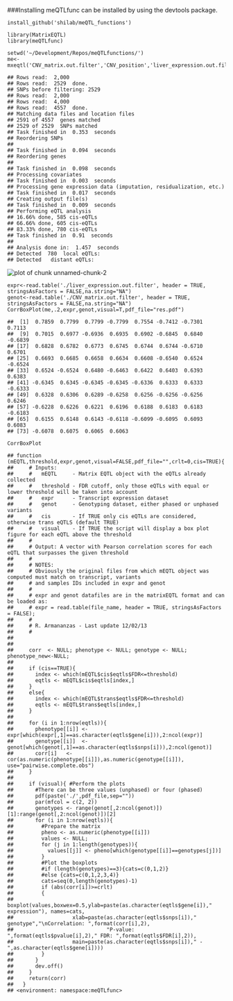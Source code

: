 ###Installing
meQTLfunc can be installed by using the devtools package.
```
install_github('shilab/meQTL_functions')
```

``` {.r}
library(MatrixEQTL)
library(meQTLfunc)
```

``` {.r}
setwd('~/Development/Repos/meQTLfunctions/')
me<-mxeqtl('CNV_matrix.out.filter','CNV_position','liver_expression.out.filter','gene_position','liver_cis_results',0.05)
```

    ## Rows read:  2,000 
    ## Rows read:  2529  done.
    ## SNPs before filtering: 2529 
    ## Rows read:  2,000 
    ## Rows read:  4,000 
    ## Rows read:  4557  done.
    ## Matching data files and location files 
    ## 2591 of 4557  genes matched
    ## 2529 of 2529  SNPs matched
    ## Task finished in  0.353  seconds
    ## Reordering SNPs
    ##  
    ## Task finished in  0.094  seconds
    ## Reordering genes
    ##  
    ## Task finished in  0.098  seconds
    ## Processing covariates 
    ## Task finished in  0.003  seconds
    ## Processing gene expression data (imputation, residualization, etc.) 
    ## Task finished in  0.017  seconds
    ## Creating output file(s) 
    ## Task finished in  0.009  seconds
    ## Performing eQTL analysis 
    ## 16.66% done, 585 cis-eQTLs
    ## 66.66% done, 605 cis-eQTLs
    ## 83.33% done, 780 cis-eQTLs
    ## Task finished in  0.91  seconds
    ##  
    ## Analysis done in:  1.457  seconds 
    ## Detected  780  local eQTLs: 
    ## Detected   distant eQTLs:

![plot of chunk unnamed-chunk-2](./README_files/figure-markdown_github/unnamed-chunk-2.png)

``` {.r}
expr<-read.table('./liver_expression.out.filter', header = TRUE, stringsAsFactors = FALSE,na.string="NA")
genot<-read.table('./CNV_matrix.out.filter', header = TRUE, stringsAsFactors = FALSE,na.string="NA")
CorrBoxPlot(me,.2,expr,genot,visual=T,pdf_file="res.pdf")
```

    ##  [1]  0.7859  0.7799  0.7799 -0.7799  0.7554 -0.7412 -0.7301  0.7113
    ##  [9]  0.7015  0.6977 -0.6936  0.6935  0.6902 -0.6845  0.6840 -0.6839
    ## [17]  0.6828  0.6782  0.6773  0.6745  0.6744  0.6744 -0.6710  0.6701
    ## [25]  0.6693  0.6685  0.6658  0.6634  0.6608 -0.6540  0.6524 -0.6524
    ## [33]  0.6524 -0.6524  0.6480 -0.6463  0.6422  0.6403  0.6393  0.6383
    ## [41] -0.6345  0.6345 -0.6345 -0.6345 -0.6336  0.6333  0.6333 -0.6333
    ## [49]  0.6328  0.6306  0.6289 -0.6258  0.6256 -0.6256 -0.6256  0.6246
    ## [57] -0.6228  0.6226  0.6221  0.6196  0.6188  0.6183  0.6183 -0.6183
    ## [65]  0.6155  0.6148  0.6143 -0.6118 -0.6099 -0.6095  0.6093  0.6083
    ## [73] -0.6078  0.6075  0.6065  0.6063

``` {.r}
CorrBoxPlot
```

    ## function (mEQTL,threshold,expr,genot,visual=FALSE,pdf_file="",crlt=0,cis=TRUE){
    ##     # Inputs:
    ##     #   mEQTL     - Matrix EQTL object with the eQTLs already collected
    ##     #   threshold - FDR cutoff, only those eQTLs with equal or lower threshold will be taken into account
    ##     #   expr      - Transcript expression dataset
    ##     #   genot     - Genotyping dataset, either phased or unphased variants
    ##     #   cis       - If TRUE only cis eQTLs are considered, otherwise trans eQTLS (default TRUE)
    ##     #   visual    - If TRUE the script will display a box plot figure for each eQTL above the threshold
    ##     #
    ##     # Output: A vector with Pearson correlation scores for each eQTL that surpasses the given threshold
    ##     #
    ##     # NOTES:
    ##     # Obviously the original files from which mEQTL object was computed must match on transcript, variants
    ##     # and samples IDs included in expr and genot 
    ##     #
    ##     # expr and genot datafiles are in the matrixEQTL format and can be loaded as:
    ##     # expr = read.table(file_name, header = TRUE, stringsAsFactors = FALSE);
    ##     #
    ##     # R. Armananzas - Last update 12/02/13
    ##     #
    ##     
    ##     
    ##     corr  <- NULL; phenotype <- NULL; genotype <- NULL; phenotype_new<-NULL;
    ##     
    ##     if (cis==TRUE){
    ##       index <- which(mEQTL$cis$eqtls$FDR<=threshold)
    ##       eqtls <- mEQTL$cis$eqtls[index,]
    ##     }
    ##     else{
    ##       index <- which(mEQTL$trans$eqtls$FDR<=threshold)
    ##       eqtls <- mEQTL$trans$eqtls[index,]    
    ##     }
    ##     
    ##     for (i in 1:nrow(eqtls)){
    ##       phenotype[[i]] <- expr[which(expr[,1]==as.character(eqtls$gene[i])),2:ncol(expr)]
    ##       genotype[[i]]  <- genot[which(genot[,1]==as.character(eqtls$snps[i])),2:ncol(genot)]
    ##       corr[i]   <- cor(as.numeric(phenotype[[i]]),as.numeric(genotype[[i]]), use="pairwise.complete.obs")
    ##     }
    ##     
    ##     if (visual){ #Perform the plots
    ##       #There can be three values (unphased) or four (phased)
    ##       pdf(paste('./',pdf_file,sep=""))
    ##       par(mfcol = c(2, 2))
    ##       genotypes <- range(genot[,2:ncol(genot)])[1]:range(genot[,2:ncol(genot)])[2]
    ##       for (i in 1:nrow(eqtls)){
    ##         #Prepare the matrix
    ##         pheno <- as.numeric(phenotype[[i]])
    ##         values <- NULL;
    ##         for (j in 1:length(genotypes)){
    ##           values[[j]] <- pheno[which(genotype[[i]]==genotypes[j])]
    ##         }
    ##         #Plot the boxplots
    ##         #if (length(genotypes)==3){cats=c(0,1,2)}
    ##         #else {cats=c(0,1,2,3,4)}
    ##         cats=seq(0,length(genotypes)-1)
    ##         if (abs(corr[i])>=crlt)
    ##         {
    ##           boxplot(values,boxwex=0.5,ylab=paste(as.character(eqtls$gene[i])," expression"), names=cats,
    ##                   xlab=paste(as.character(eqtls$snps[i])," genotype","\nCorrelation: ",format(corr[i],2),
    ##                              "P-value: ",format(eqtls$pvalue[i],2)," FDR: ",format(eqtls$FDR[i],2)),
    ##                   main=paste(as.character(eqtls$snps[i])," - ",as.character(eqtls$gene[i])))
    ##         }
    ##       }
    ##       dev.off()
    ##     }
    ##     return(corr)
    ##   }
    ## <environment: namespace:meQTLfunc>
